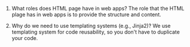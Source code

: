 1. What roles does HTML page have in web apps?
The role that the HTML plage has in web apps is to provide the structure and content.

2. Why do we need to use templating systems (e.g., Jinja2)?
We use templating system for code reusability, so you don't have to duplicate your code.

